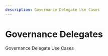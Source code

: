 ```yaml
---
description: Governance Delegate Use Cases
---
```


# Governance Delegates

Governance Delegate Use Cases
